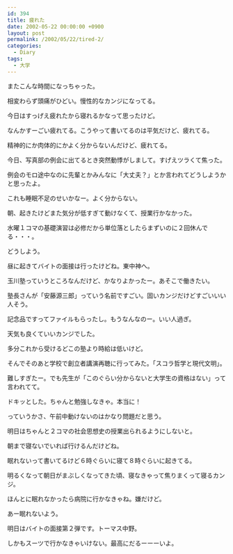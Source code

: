 ```yaml
---
id: 394
title: 疲れた
date: 2002-05-22 00:00:00 +0900
layout: post
permalink: /2002/05/22/tired-2/
categories:
  - Diary
tags:
  - 大学
---
```

またこんな時間になっちゃった。
  
相変わらず頭痛がひどい。慢性的なカンジになってる。
  
今日はすっげえ疲れたから寝れるかなって思ったけど。
  
なんかすーごい疲れてる。こうやって書いてるのは平気だけど、疲れてる。
  
精神的にか肉体的にかよく分からないんだけど、疲れてる。

<!--more-->

今日、写真部の例会に出てるとき突然動悸がしまして。すげえツラくて焦った。
  
例会のモロ途中なのに先輩とかみんなに「大丈夫？」とか言われてどうしようかと思ったよ。
  
これも睡眠不足のせいかなー。よく分からない。

朝、起きたけどまた気分が低すぎて動けなくて、授業行かなかった。
  
水曜１コマの基礎演習は必修だから単位落としたらまずいのに２回休んでる・・・。
  
どうしよう。

昼に起きてバイトの面接は行ったけどね。東中神へ。
  
玉川塾っていうところなんだけど、かなりよかったー。あそこで働きたい。
  
塾長さんが「安藤源三郎」っていう名前ですごい。固いカンジだけどすごいいい人そう。
  
記念品ですってファイルもらったし。もうなんなのー。いい人過ぎ。
  
天気も良くていいカンジでした。
  
多分これから受けるどこの塾より時給は低いけど。

そんでそのあと学校で創立者講演再聴に行ってみた。「スコラ哲学と現代文明」。
  
難しすぎたー。でも先生が「このぐらい分からないと大学生の資格はない」って言われてて。
  
ドキッとした。ちゃんと勉強しなきゃ。本当に！

っていうかさ、午前中動けないのはかなり問題だと思う。
  
明日はちゃんと２コマの社会思想史の授業出られるようにしないと。
  
朝まで寝ないでいれば行けるんだけどね。
  
眠れないって書いてるけど６時ぐらいに寝て８時ぐらいに起きてる。
  
明るくなって朝日がまぶしくなってきた頃、寝なきゃって焦りまくって寝るカンジ。
  
ほんとに眠れなかったら病院に行かなきゃね。嫌だけど。

あー眠れないよう。

明日はバイトの面接第２弾です。トーマス中野。
  
しかもスーツで行かなきゃいけない。最高にだるーーーいよ。
